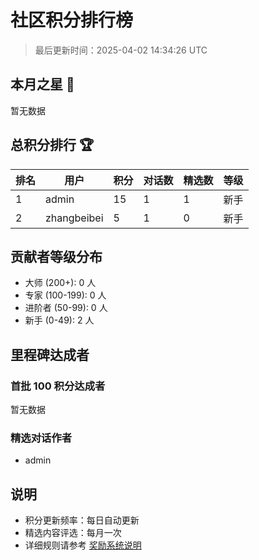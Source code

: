# 社区积分排行榜

> 最后更新时间：2025-04-02 14:34:26 UTC

## 本月之星 🌟

暂无数据

## 总积分排行 🏆

| 排名 | 用户 | 积分 | 对话数 | 精选数 | 等级 |
|-----|------|-----|--------|--------|------|
| 1 | admin | 15 | 1 | 1 | 新手 |
| 2 | zhangbeibei | 5 | 1 | 0 | 新手 |

## 贡献者等级分布

- 大师 (200+): 0 人
- 专家 (100-199): 0 人
- 进阶者 (50-99): 0 人
- 新手 (0-49): 2 人

## 里程碑达成者

### 首批 100 积分达成者
暂无数据

### 精选对话作者
- admin

## 说明

- 积分更新频率：每日自动更新
- 精选内容评选：每月一次
- 详细规则请参考 [奖励系统说明](../REWARD_SYSTEM.md)
